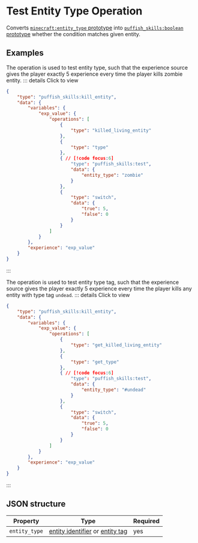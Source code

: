 # Test Entity Type Operation

Converts [`minecraft:entity_type` prototype](/creators/configuration/calculations/prototypes/built-in/entity-type) into [`puffish_skills:boolean` prototype](/creators/configuration/calculations/prototypes/built-in/boolean) whether the condition matches given entity.

## Examples

The operation is used to test entity type, such that the experience source gives the player exactly 5 experience every time the player kills zombie entity.
::: details Click to view
```json
{
	"type": "puffish_skills:kill_entity",
	"data": {
		"variables": {
			"exp_value": {
				"operations": [
					{
						"type": "killed_living_entity"
					},
					{
						"type": "type"
					},
					{ // [!code focus:6]
						"type": "puffish_skills:test",
						"data": {
							"entity_type": "zombie"
						}
					},
					{
						"type": "switch",
						"data": {
							"true": 5,
							"false": 0
						}
					}
				]
			}
		},
		"experience": "exp_value"
	}
}
```
:::

The operation is used to test entity type tag, such that the experience source gives the player exactly 5 experience every time the player kills any entity with type tag `undead`.
::: details Click to view
```json
{
	"type": "puffish_skills:kill_entity",
	"data": {
		"variables": {
			"exp_value": {
				"operations": [
					{
						"type": "get_killed_living_entity"
					},
					{
						"type": "get_type"
					},
					{ // [!code focus:6]
						"type": "puffish_skills:test",
						"data": {
							"entity_type": "#undead"
						}
					},
					{
						"type": "switch",
						"data": {
							"true": 5,
							"false": 0
						}
					}
				]
			}
		},
		"experience": "exp_value"
	}
}
```
:::

## JSON structure

|Property|Type|Required|
|-|-|-|
|`entity_type`|[entity identifier](https://minecraft.wiki/w/Entity#Types_of_entities) or [entity tag](https://minecraft.wiki/w/Entity_type_tag_(Java_Edition))|yes|